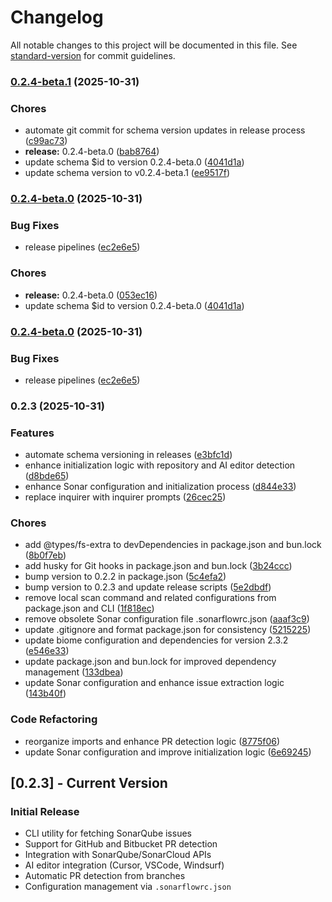 # Changelog

All notable changes to this project will be documented in this file. See [standard-version](https://github.com/conventional-changelog/standard-version) for commit guidelines.

### [0.2.4-beta.1](https://github.com/bitrockteam/sonarflow/compare/v0.2.4-beta.0...v0.2.4-beta.1) (2025-10-31)


### Chores

* automate git commit for schema version updates in release process ([c99ac73](https://github.com/bitrockteam/sonarflow/commit/c99ac7370fb49c532a326b5384e9e70eee327bd1))
* **release:** 0.2.4-beta.0 ([bab8764](https://github.com/bitrockteam/sonarflow/commit/bab87640fdf7be30f7a90ec86189b8b53698b328))
* update schema $id to version 0.2.4-beta.0 ([4041d1a](https://github.com/bitrockteam/sonarflow/commit/4041d1ad21e0d89c99d2ccfa30f285885ab9fb81))
* update schema version to v0.2.4-beta.1 ([ee9517f](https://github.com/bitrockteam/sonarflow/commit/ee9517f69b7c2dbc56e95a25c1290257dc26caa7))

### [0.2.4-beta.0](https://github.com/bitrockteam/sonarflow/compare/v0.2.3...v0.2.4-beta.0) (2025-10-31)


### Bug Fixes

* release pipelines ([ec2e6e5](https://github.com/bitrockteam/sonarflow/commit/ec2e6e5c3d58f5aa43b06d147a0b661260703216))


### Chores

* **release:** 0.2.4-beta.0 ([053ec16](https://github.com/bitrockteam/sonarflow/commit/053ec1696ac69a3830ad4a6ad5ff175ea16986a4))
* update schema $id to version 0.2.4-beta.0 ([4041d1a](https://github.com/bitrockteam/sonarflow/commit/4041d1ad21e0d89c99d2ccfa30f285885ab9fb81))

### [0.2.4-beta.0](https://github.com/bitrockteam/sonarflow/compare/v0.2.3...v0.2.4-beta.0) (2025-10-31)


### Bug Fixes

* release pipelines ([ec2e6e5](https://github.com/bitrockteam/sonarflow/commit/ec2e6e5c3d58f5aa43b06d147a0b661260703216))

### 0.2.3 (2025-10-31)


### Features

* automate schema versioning in releases ([e3bfc1d](https://github.com/bitrockteam/sonarflow/commit/e3bfc1de15b2f701b68b99afc04c4bf9ca8d48d0))
* enhance initialization logic with repository and AI editor detection ([d8bde65](https://github.com/bitrockteam/sonarflow/commit/d8bde650d24f2581092d6f12d0f08704498980ae))
* enhance Sonar configuration and initialization process ([d844e33](https://github.com/bitrockteam/sonarflow/commit/d844e338e4de9dcf0d8d476f7e668a0bfe4f38d1))
* replace inquirer with inquirer prompts ([26cec25](https://github.com/bitrockteam/sonarflow/commit/26cec2574130cf8296302e22b7eb4c2ea652ad5b))


### Chores

* add @types/fs-extra to devDependencies in package.json and bun.lock ([8b0f7eb](https://github.com/bitrockteam/sonarflow/commit/8b0f7eb660b9ac9653ffa7fd20f103b00e42110d))
* add husky for Git hooks in package.json and bun.lock ([3b24ccc](https://github.com/bitrockteam/sonarflow/commit/3b24ccca07ed5e69a81afd2f427b86eb0b3c7cac))
* bump version to 0.2.2 in package.json ([5c4efa2](https://github.com/bitrockteam/sonarflow/commit/5c4efa2eeebf359f4956ecd0d53bfa05bf038c6c))
* bump version to 0.2.3 and update release scripts ([5e2dbdf](https://github.com/bitrockteam/sonarflow/commit/5e2dbdf9e8cddd70c68c39e48e7186127be3c105))
* remove local scan command and related configurations from package.json and CLI ([1f818ec](https://github.com/bitrockteam/sonarflow/commit/1f818ec20b1c5df2338444f8ce861c43c95ca2c3))
* remove obsolete Sonar configuration file .sonarflowrc.json ([aaaf3c9](https://github.com/bitrockteam/sonarflow/commit/aaaf3c958fd9ba8373d8fca639dc4d202556a9cc))
* update .gitignore and format package.json for consistency ([5215225](https://github.com/bitrockteam/sonarflow/commit/5215225bc65aaed50825c121b1cf43956fedd2ba))
* update biome configuration and dependencies for version 2.3.2 ([e546e33](https://github.com/bitrockteam/sonarflow/commit/e546e3352f98195054fa02521bba7aa7bd0c9adb))
* update package.json and bun.lock for improved dependency management ([133dbea](https://github.com/bitrockteam/sonarflow/commit/133dbeadd38eadbba9a2512bf4175cd508772540))
* update Sonar configuration and enhance issue extraction logic ([143b40f](https://github.com/bitrockteam/sonarflow/commit/143b40f1c4c5a0f894f11c28d048bf8c7f4732a9))


### Code Refactoring

* reorganize imports and enhance PR detection logic ([8775f06](https://github.com/bitrockteam/sonarflow/commit/8775f06cc1306f187d2329c041cc6a7464076f0c))
* update Sonar configuration and improve initialization logic ([6e69245](https://github.com/bitrockteam/sonarflow/commit/6e69245ab33827dbb792d1d19174c007e35a5993))

## [0.2.3] - Current Version

### Initial Release

- CLI utility for fetching SonarQube issues
- Support for GitHub and Bitbucket PR detection
- Integration with SonarQube/SonarCloud APIs
- AI editor integration (Cursor, VSCode, Windsurf)
- Automatic PR detection from branches
- Configuration management via `.sonarflowrc.json`
